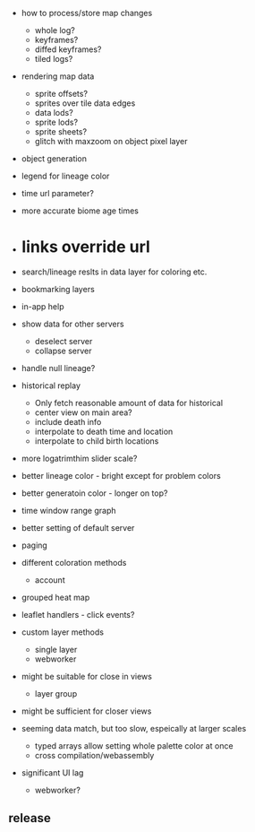 - how to process/store map changes
  - whole log?
  - keyframes?
  - diffed keyframes?
  - tiled logs?
- rendering map data
  - sprite offsets?
  - sprites over tile data edges
  - data lods?
  - sprite lods?
  - sprite sheets?
  - glitch with maxzoom on object pixel layer
- object generation

- legend for lineage color
- time url parameter?
- more accurate biome age times
- # links override url
- search/lineage reslts in data layer for coloring etc.
- bookmarking layers
- in-app help
- show data for other servers
  - deselect server
  - collapse server
- handle null lineage?
- historical replay
  - Only fetch reasonable amount of data for historical
  - center view on main area?
  - include death info
  - interpolate to death time and location
  - interpolate to child birth locations
- more logatrimthim slider scale?
- better lineage color - bright except for problem colors
- better generatoin color - longer on top?
- time window range graph
- better setting of default server
- paging
- different coloration methods
  - account
- grouped heat map
- leaflet handlers - click events?
- custom layer methods
  - single layer
  - webworker

- might be suitable for close in views
  - layer group
- might be sufficient for closer views
- seeming data match, but too slow, espeically at larger scales
  - typed arrays allow setting whole palette color at once
  - cross compilation/webassembly
- significant UI lag
  - webworker?

## release
